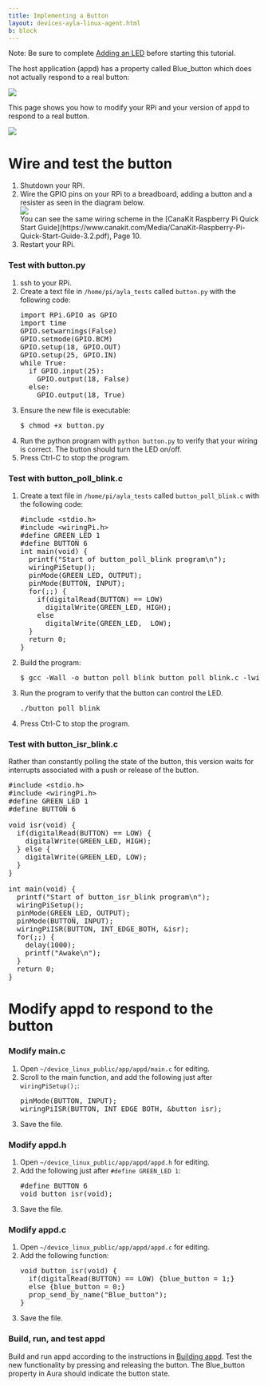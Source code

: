 ```yaml
---
title: Implementing a Button
layout: devices-ayla-linux-agent.html
b: block
---
```


Note: Be sure to complete [Adding an LED](/devices/ayla-linux-agent/tutorials/adding-an-led/) before starting this tutorial.

The host application (appd) has a property called Blue_button which does not actually respond to a real button:

<div class="row align-items-center">
<div class="col-lg-4 col-md-6 col-sm-12">
<img class="img-fluid" src="../../guide/tests/aura-013.jpg">
</div>
</div>

This page shows you how to modify your RPi and your version of appd to respond to a real button.

<div class="row align-items-center hspace">
<div class="col-lg-6 col-md-8 col-sm-12">
<img class="img-fluid" src="rpi-led-button-iphone.jpg">
</div>
</div>

# Wire and test the button

<ol>
<li>Shutdown your RPi.</li>
<li>Wire the GPIO pins on your RPi to a breadboard, adding a button and a resister as seen in the diagram below.
<div class="row hspace">
<div class="col-lg-6 col-md-8 col-sm-12">
<img class="img-fluid img-border" src="pinout-led-button.jpg">
</div>
</div>
You can see the same wiring scheme in the [CanaKit Raspberry Pi Quick Start Guide](https://www.canakit.com/Media/CanaKit-Raspberry-Pi-Quick-Start-Guide-3.2.pdf), Page 10.
</li>
<li>Restart your RPi.</li>
</ol>

### Test with button.py

<ol>
<li>ssh to your RPi.</li>
<li>Create a text file in <code>/home/pi/ayla_tests</code> called <code>button.py</code> with the following code:
<pre>
import RPi.GPIO as GPIO
import time
GPIO.setwarnings(False)
GPIO.setmode(GPIO.BCM)
GPIO.setup(18, GPIO.OUT)
GPIO.setup(25, GPIO.IN)
while True:
  if GPIO.input(25):
    GPIO.output(18, False)
  else:
    GPIO.output(18, True)
</pre>
</li>
<li>Ensure the new file is executable:
<pre>
$ chmod +x button.py
</pre>
</li>
<li>Run the python program with <code>python button.py</code> to verify that your wiring is correct. The button should turn the LED on/off.</li>
<li>Press Ctrl-C to stop the program.</li>
</ol>

### Test with button_poll_blink.c

<ol>
<li>Create a text file in <code>/home/pi/ayla_tests</code> called <code>button_poll_blink.c</code> with the following code:
<pre>
#include &lt;stdio.h&gt;
#include &lt;wiringPi.h&gt;
#define GREEN_LED 1
#define BUTTON 6
int main(void) {
  printf("Start of button_poll_blink program\n");
  wiringPiSetup();
  pinMode(GREEN_LED, OUTPUT);
  pinMode(BUTTON, INPUT);
  for(;;) {
    if(digitalRead(BUTTON) == LOW)
      digitalWrite(GREEN_LED, HIGH);
    else
      digitalWrite(GREEN_LED,  LOW);
  }
  return 0;
}
</pre>
</li>
<li>Build the program:
<pre>
$ gcc -Wall -o button_poll_blink button_poll_blink.c -lwiringPi
</pre>
</li>
<li>Run the program to verify that the button can control the LED.
<pre>
./button_poll_blink
</pre>
</li>
<li>Press Ctrl-C to stop the program.</li>
</ol>

### Test with button_isr_blink.c

Rather than constantly polling the state of the button, this version waits for interrupts associated with a push or release of the button.

<pre>
#include &lt;stdio.h&gt;
#include &lt;wiringPi.h&gt;
#define GREEN_LED 1
#define BUTTON 6

void isr(void) {
  if(digitalRead(BUTTON) == LOW) {
    digitalWrite(GREEN_LED, HIGH);
  } else {
    digitalWrite(GREEN_LED, LOW);
  }
}

int main(void) {
  printf("Start of button_isr_blink program\n");
  wiringPiSetup();
  pinMode(GREEN_LED, OUTPUT);
  pinMode(BUTTON, INPUT);
  wiringPiISR(BUTTON, INT_EDGE_BOTH, &isr);
  for(;;) {
    delay(1000);
    printf("Awake\n");
  }
  return 0;
}
</pre>

# Modify appd to respond to the button

### Modify main.c

<ol>
<li>Open <code>~/device_linux_public/app/appd/main.c</code> for editing.</li>
<li>Scroll to the main function, and add the following just after <code>wiringPiSetup();</code>:
<pre>
pinMode(BUTTON, INPUT);
wiringPiISR(BUTTON, INT_EDGE_BOTH, &button_isr);
</pre>
</li>
<li>Save the file.</li>
</ol>

### Modify appd.h

<ol>
<li>Open <code>~/device_linux_public/app/appd/appd.h</code> for editing.</li>
<li>Add the following just after <code>#define GREEN_LED 1</code>:
<pre>
#define BUTTON 6
void button_isr(void);
</pre>
</li>
<li>Save the file.</li>
</ol>

### Modify appd.c

<ol>
<li>Open <code>~/device_linux_public/app/appd/appd.c</code> for editing.</li>
<li>Add the following function:
<pre>
void button_isr(void) {
  if(digitalRead(BUTTON) == LOW) {blue_button = 1;}
  else {blue_button = 0;}
  prop_send_by_name("Blue_button");
}
</pre>
</li>
<li>Save the file.</li>
</ol>

### Build, run, and test appd

Build and run appd according to the instructions in [Building appd](/devices/ayla-linux-agent/tutorials/building-appd/). Test the new functionality by pressing and releasing the button. The Blue_button property in Aura should indicate the button state.

